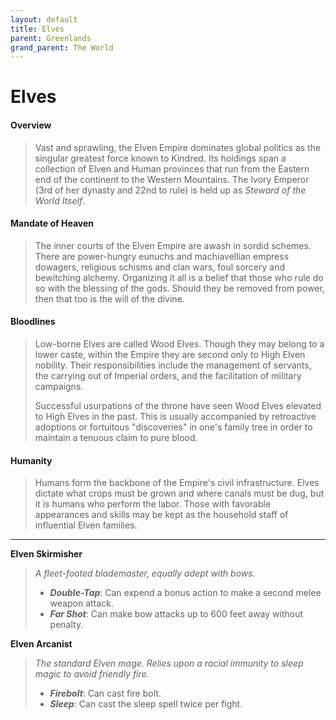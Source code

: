 ```yaml
---
layout: default
title: Elves
parent: Greenlands
grand_parent: The World
---
```


# Elves

#### Overview

> Vast and sprawling, the Elven Empire dominates global politics as the singular greatest force known to Kindred. Its holdings span a collection of Elven and Human provinces that run from the Eastern end of the continent to the Western Mountains. The Ivory Emperor (3rd of her dynasty and 22nd to rule) is held up as *Steward of the World Itself*.

#### Mandate of Heaven

> The inner courts of the Elven Empire are awash in sordid schemes. There are power-hungry eunuchs and machiavellian empress dowagers, religious schisms and clan wars, foul sorcery and bewitching alchemy. Organizing it all is a belief that those who rule do so with the blessing of the gods. Should they be removed from power, then that too is the will of the divine.

#### Bloodlines

> Low-borne Elves are called Wood Elves. Though they may belong to a lower caste, within the Empire they are second only to High Elven nobility. Their responsibilities include the management of servants, the carrying out of Imperial orders, and the facilitation of military campaigns.
> 
> Successful usurpations of the throne have seen Wood Elves elevated to High Elves in the past. This is usually accompanied by retroactive adoptions or fortuitous "discoveries" in one's family tree in order to maintain a tenuous claim to pure blood.

#### Humanity

> Humans form the backbone of the Empire's civil infrastructure. Elves dictate what crops must be grown and where canals must be dug, but it is humans who perform the labor. Those with favorable appearances and skills may be kept as the household staff of influential Elven families.

---

**Elven Skirmisher**

> _A fleet-footed blademaster, equally adept with bows._
>
> * ***Double-Tap***: Can expend a bonus action to make a second melee weapon attack.
> * ***Far Shot***: Can make bow attacks up to 600 feet away without penalty.

**Elven Arcanist**

> _The standard Elven mage. Relies upon a racial immunity to sleep magic to avoid friendly fire._
>
> * ***Firebolt***: Can cast fire bolt.
> * ***Sleep***: Can cast the sleep spell twice per fight.

